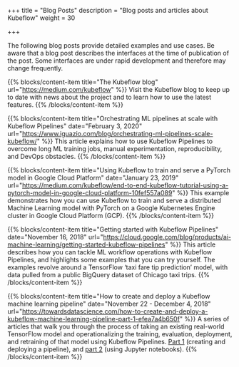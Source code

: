 +++
title = "Blog Posts"
description = "Blog posts and articles about Kubeflow"
weight = 30
                    
+++

The following blog posts provide detailed examples and use cases. Be aware that a blog post describes the interfaces at the time of publication of the post. Some interfaces are under rapid development and therefore may change frequently.

{{% blocks/content-item title="The Kubeflow blog"
  url="https://medium.com/kubeflow" %}}
Visit the Kubeflow blog to keep up to date with news about the project and to
learn how to use the latest features.
{{% /blocks/content-item %}}

{{% blocks/content-item title="Orchestrating ML pipelines at scale with Kubeflow Pipelines"
  date="February 3, 2020"
  url="https://www.iguazio.com/blog/orchestrating-ml-pipelines-scale-kubeflow/" %}}
This article explains how to use Kubeflow Pipelines to overcome long ML training jobs, manual experimentation, reproducibility, and DevOps obstacles.
{{% /blocks/content-item %}}

{{% blocks/content-item title="Using Kubeflow to train and serve a PyTorch model in Google Cloud Platform"
  date="January 23, 2019"
  url="https://medium.com/kubeflow/end-to-end-kubeflow-tutorial-using-a-pytorch-model-in-google-cloud-platform-10fef557a089" %}}
This example demonstrates how you can use Kubeflow to train and serve a
distributed Machine Learning model with PyTorch on a Google Kubernetes Engine
cluster in Google Cloud Platform (GCP).
{{% /blocks/content-item %}}


{{% blocks/content-item title="Getting started with Kubeflow Pipelines"
  date="November 16, 2018"
  url="https://cloud.google.com/blog/products/ai-machine-learning/getting-started-kubeflow-pipelines" %}}
This article describes how you can tackle ML workflow operations with
Kubeflow Pipelines, and highlights some examples that you can try
yourself. The examples revolve around a TensorFlow ‘taxi fare tip prediction’
model, with data pulled from a public BigQuery dataset of Chicago taxi trips.
{{% /blocks/content-item %}}

{{% blocks/content-item title="How to create and deploy a Kubeflow machine learning pipeline"
  date="November 22 - December 4, 2018"
  url="https://towardsdatascience.com/how-to-create-and-deploy-a-kubeflow-machine-learning-pipeline-part-1-efea7a4b650f" %}}
 A series of articles that walk you through the process of taking an existing
 real-world TensorFlow model and operationalizing the training, evaluation,
 deployment, and retraining of that model using Kubeflow Pipelines.
 [Part 1](https://towardsdatascience.com/how-to-create-and-deploy-a-kubeflow-machine-learning-pipeline-part-1-efea7a4b650f)
 (creating and deploying a pipeline), and
 [part 2](https://towardsdatascience.com/how-to-deploy-jupyter-notebooks-as-components-of-a-kubeflow-ml-pipeline-part-2-b1df77f4e5b3)
 (using Jupyter notebooks).
{{% /blocks/content-item %}}
